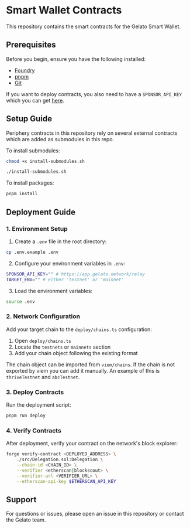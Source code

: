 # Smart Wallet Contracts

This repository contains the smart contracts for the Gelato Smart Wallet.

## Prerequisites

Before you begin, ensure you have the following installed:

- [Foundry](https://book.getfoundry.sh/getting-started/installation)
- [pnpm](https://pnpm.io/installation)
- [Git](https://git-scm.com/downloads)

If you want to deploy contracts, you also need to have a `SPONSOR_API_KEY` which you can get [here](https://app.gelato.network/relay).

## Setup Guide

Periphery contracts in this repository rely on several external contracts which are added as submodules in this repo.

To install submodules:

```bash
chmod +x install-submodules.sh

./install-submodules.sh
```

To install packages:
```bash
pnpm install
```


## Deployment Guide

### 1. Environment Setup

1. Create a `.env` file in the root directory:

```bash
cp .env.example .env
```

2. Configure your environment variables in `.env`:

```bash
SPONSOR_API_KEY="" # https://app.gelato.network/relay
TARGET_ENV="" # either 'testnet' or 'mainnet'
```

3. Load the environment variables:

```bash
source .env
```

### 2. Network Configuration

Add your target chain to the `deploy/chains.ts` configuration:

1. Open `deploy/chains.ts`
2. Locate the `testnets` or `mainnets` section
3. Add your chain object following the existing format

The chain object can be imported from `viem/chains`. If the chain is not exported by viem you can add it manually. An example of this is `thriveTestnet` and `abcTestnet`.

### 3. Deploy Contracts

Run the deployment script:

```bash
pnpm run deploy
```

### 4. Verify Contracts

After deployment, verify your contract on the network's block explorer:

```bash
forge verify-contract <DEPLOYED_ADDRESS> \
    ./src/Delegation.sol:Delegation \
    --chain-id <CHAIN_ID> \
    --verifier <etherscan|blockscout> \
    --verifier-url <VERIFIER_URL> \
    --etherscan-api-key $ETHERSCAN_API_KEY
```

## Support

For questions or issues, please open an issue in this repository or contact the Gelato team.
